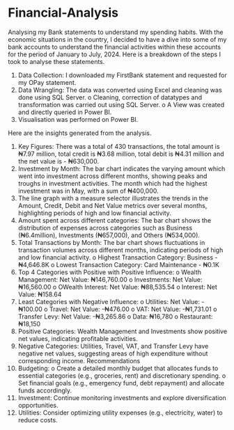 # Financial-Analysis
Analysing my Bank statements to understand my spending habits.
With the economic situations in the country, I decided to have a dive into some of my bank accounts to understand the financial activities within these accounts for the period of January to July, 2024. Here is a breakdown of the steps I took to analyse these statements.
1.	Data Collection: I downloaded my FirstBank statement and requested for my OPay statement.
2.	Data Wrangling: The data was converted using Excel and cleaning was done using SQL Server.
o	Cleaning, correction of datatypes and transformation was carried out using SQL Server.
o	A View was created and directly queried in Power BI.
3.	Visualisation was performed on Power BI.

Here are the insights generated from the analysis.
1.	Key Figures: There was a total of 430 transactions, the total amount is ₦7.97 million, total credit is ₦3.68 million, total debit is ₦4.31 million and the net value is - ₦630,000.
2.	Investment by Month: The bar chart indicates the varying amount which went into investment across different months, showing peaks and troughs in investment activities. The month which had the highest investment was in May, with a sum of ₦400,000.
3.	The line graph with a measure selector illustrates the trends in the Amount, Credit, Debit and Net Value metrics over several months, highlighting periods of high and low financial activity.
4.	Amount spent across different categories: The bar chart shows the distribution of expenses across categories such as Business (₦6.4million), Investments (₦657,000), and Others (₦534,000).
5.	Total Transactions by Month: The bar chart shows fluctuations in transaction volumes across different months, indicating periods of high and low financial activity.
o	Highest Transaction Category: Business - ₦4,646.8K
o	Lowest Transaction Category: Card Maintenance - ₦0.1K
6.	Top 4 Categories with Positive with Positive Influence:
o	Wealth Management: Net Value: ₦146,760.00
o	Investments: Net Value: ₦16,560.00
o	OWealth Interest: Net Value: ₦88,535.54
o	Interest: Net Value: ₦158.64
7.	Least Categories with Negative Influence:
o	Utilities: Net Value: -₦100.00
o	Travel: Net Value: -₦476.00
o	VAT: Net Value: -₦1,731.01
o	Transfer Levy: Net Value: -₦3,265.86
o	Data: ₦16,780
o	Restaurant: ₦18,150
8.	Positive Categories: Wealth Management and Investments show positive net values, indicating profitable activities.
9.	Negative Categories: Utilities, Travel, VAT, and Transfer Levy have negative net values, suggesting areas of high expenditure without corresponding income.
Recommendations
1.	Budgeting: 
o	Create a detailed monthly budget that allocates funds to essential categories (e.g., groceries, rent) and discretionary spending.
o	Set financial goals (e.g., emergency fund, debt repayment) and allocate funds accordingly.
2.	Investment: Continue monitoring investments and explore diversification opportunities.
3.	Utilities: Consider optimizing utility expenses (e.g., electricity, water) to reduce costs.

